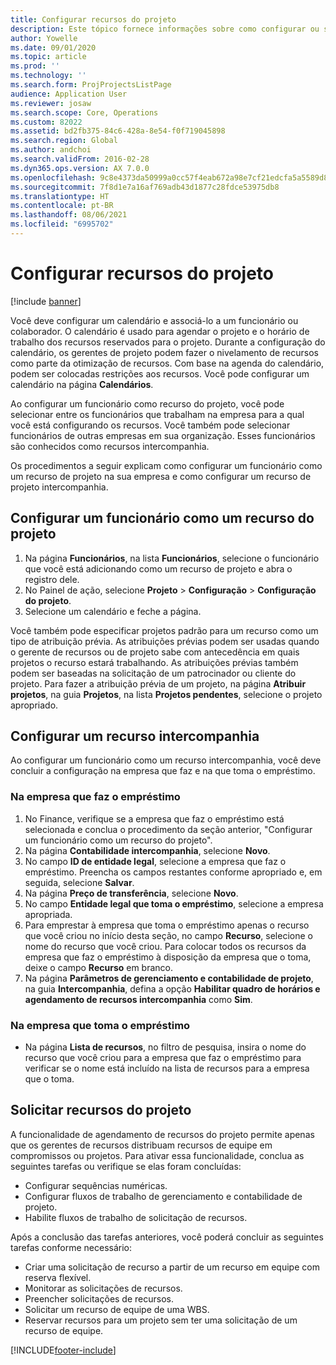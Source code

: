 ```yaml
---
title: Configurar recursos do projeto
description: Este tópico fornece informações sobre como configurar ou solicitar recursos do projeto.
author: Yowelle
ms.date: 09/01/2020
ms.topic: article
ms.prod: ''
ms.technology: ''
ms.search.form: ProjProjectsListPage
audience: Application User
ms.reviewer: josaw
ms.search.scope: Core, Operations
ms.custom: 82022
ms.assetid: bd2fb375-84c6-428a-8e54-f0f719045898
ms.search.region: Global
ms.author: andchoi
ms.search.validFrom: 2016-02-28
ms.dyn365.ops.version: AX 7.0.0
ms.openlocfilehash: 9c8e4373da50999a0cc57f4eab672a98e7cf21edcfa5a5589d87691603a777de
ms.sourcegitcommit: 7f8d1e7a16af769adb43d1877c28fdce53975db8
ms.translationtype: HT
ms.contentlocale: pt-BR
ms.lasthandoff: 08/06/2021
ms.locfileid: "6995702"
---
```

# <a name="set-up-project-resources"></a>Configurar recursos do projeto

[!include [banner](../includes/banner.md)]

Você deve configurar um calendário e associá-lo a um funcionário ou colaborador. O calendário é usado para agendar o projeto e o horário de trabalho dos recursos reservados para o projeto. Durante a configuração do calendário, os gerentes de projeto podem fazer o nivelamento de recursos como parte da otimização de recursos. Com base na agenda do calendário, podem ser colocadas restrições aos recursos. Você pode configurar um calendário na página **Calendários**.

Ao configurar um funcionário como recurso do projeto, você pode selecionar entre os funcionários que trabalham na empresa para a qual você está configurando os recursos. Você também pode selecionar funcionários de outras empresas em sua organização. Esses funcionários são conhecidos como recursos intercompanhia.

Os procedimentos a seguir explicam como configurar um funcionário como um recurso de projeto na sua empresa e como configurar um recurso de projeto intercompanhia.

## <a name="set-up-a-worker-as-a-project-resource"></a>Configurar um funcionário como um recurso do projeto

1. Na página **Funcionários**, na lista **Funcionários**, selecione o funcionário que você está adicionando como um recurso de projeto e abra o registro dele.
2. No Painel de ação, selecione **Projeto** &gt; **Configuração** &gt; **Configuração do projeto**.
3. Selecione um calendário e feche a página.

Você também pode especificar projetos padrão para um recurso como um tipo de atribuição prévia. As atribuições prévias podem ser usadas quando o gerente de recursos ou de projeto sabe com antecedência em quais projetos o recurso estará trabalhando. As atribuições prévias também podem ser baseadas na solicitação de um patrocinador ou cliente do projeto. Para fazer a atribuição prévia de um projeto, na página **Atribuir projetos**, na guia **Projetos**, na lista **Projetos pendentes**, selecione o projeto apropriado.

## <a name="set-up-an-intercompany-resource"></a>Configurar um recurso intercompanhia

Ao configurar um funcionário como um recurso intercompanhia, você deve concluir a configuração na empresa que faz e na que toma o empréstimo.

### <a name="in-the-lending-company"></a>Na empresa que faz o empréstimo

1. No Finance, verifique se a empresa que faz o empréstimo está selecionada e conclua o procedimento da seção anterior, "Configurar um funcionário como um recurso do projeto".
2. Na página **Contabilidade intercompanhia**, selecione **Novo**.
3. No campo **ID de entidade legal**, selecione a empresa que faz o empréstimo. Preencha os campos restantes conforme apropriado e, em seguida, selecione **Salvar**.
4. Na página **Preço de transferência**, selecione **Novo**.
5. No campo **Entidade legal que toma o empréstimo**, selecione a empresa apropriada.
6. Para emprestar à empresa que toma o empréstimo apenas o recurso que você criou no início desta seção, no campo **Recurso**, selecione o nome do recurso que você criou. Para colocar todos os recursos da empresa que faz o empréstimo à disposição da empresa que o toma, deixe o campo **Recurso** em branco.
7. Na página **Parâmetros de gerenciamento e contabilidade de projeto**, na guia **Intercompanhia**, defina a opção **Habilitar quadro de horários e agendamento de recursos intercompanhia** como **Sim**.

### <a name="in-the-borrowing-company"></a>Na empresa que toma o empréstimo

- Na página **Lista de recursos**, no filtro de pesquisa, insira o nome do recurso que você criou para a empresa que faz o empréstimo para verificar se o nome está incluído na lista de recursos para a empresa que o toma.

## <a name="request-project-resources"></a>Solicitar recursos do projeto
A funcionalidade de agendamento de recursos do projeto permite apenas que os gerentes de recursos distribuam recursos de equipe em compromissos ou projetos. Para ativar essa funcionalidade, conclua as seguintes tarefas ou verifique se elas foram concluídas:

- Configurar sequências numéricas.
- Configurar fluxos de trabalho de gerenciamento e contabilidade de projeto.
- Habilite fluxos de trabalho de solicitação de recursos.

Após a conclusão das tarefas anteriores, você poderá concluir as seguintes tarefas conforme necessário:

- Criar uma solicitação de recurso a partir de um recurso em equipe com reserva flexível.
- Monitorar as solicitações de recursos.
- Preencher solicitações de recursos.
- Solicitar um recurso de equipe de uma WBS.
- Reservar recursos para um projeto sem ter uma solicitação de um recurso de equipe.


[!INCLUDE[footer-include](../includes/footer-banner.md)]